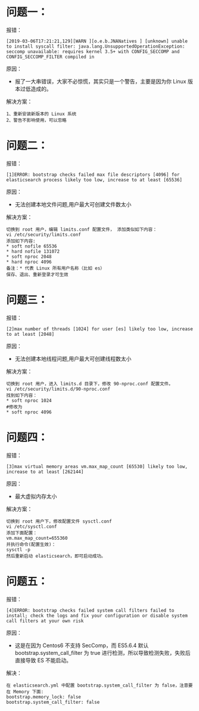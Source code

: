 # 问题一：
报错：
```
[2019-03-06T17:21:21,129][WARN ][o.e.b.JNANatives ] [unknown] unable to install syscall filter: java.lang.UnsupportedOperationException: seccomp unavailable: requires kernel 3.5+ with CONFIG_SECCOMP and CONFIG_SECCOMP_FILTER compiled in
```

原因：
- 报了一大串错误，大家不必惊慌，其实只是一个警告，主要是因为你 Linux 版本过低造成的。

解决方案：
```
1、重新安装新版本的 Linux 系统
2、警告不影响使用，可以忽略
```
# 问题二：
报错：
```
[1]ERROR: bootstrap checks failed max file descriptors [4096] for elasticsearch process likely too low, increase to at least [65536]
```

原因：
- 无法创建本地文件问题,用户最大可创建文件数太小

解决方案：
```
切换到 root 用户，编辑 limits.conf 配置文件， 添加类似如下内容：
vi /etc/security/limits.conf
添加如下内容:
* soft nofile 65536
* hard nofile 131072
* soft nproc 2048
* hard nproc 4096
备注：* 代表 Linux 所有用户名称（比如 es）
保存、退出、重新登录才可生效
```

# 问题三：
报错：
```
[2]max number of threads [1024] for user [es] likely too low, increase to at least [2048]
```

原因：
- 无法创建本地线程问题,用户最大可创建线程数太小

解决方案：
```
切换到 root 用户，进入 limits.d 目录下，修改 90-nproc.conf 配置文件。
vi /etc/security/limits.d/90-nproc.conf
找到如下内容：
* soft nproc 1024
#修改为
* soft nproc 4096
```

# 问题四：
报错：
```
[3]max virtual memory areas vm.max_map_count [65530] likely too low, increase to at least [262144]
```

原因：
- 最大虚拟内存太小

解决方案：
```
切换到 root 用户下，修改配置文件 sysctl.conf
vi /etc/sysctl.conf
添加下面配置：
vm.max_map_count=655360
并执行命令(配置生效)：
sysctl -p
然后重新启动 elasticsearch，即可启动成功。
```

# 问题五：
报错：
```
[4]ERROR: bootstrap checks failed system call filters failed to install; check the logs and fix your configuration or disable system call filters at your own risk
```

原因：
- 这是在因为 Centos6 不支持 SecComp，而 ES5.6.4 默认 bootstrap.system_call_filter 为 true 进行检测，所以导致检测失败，失败后直接导致 ES 不能启动。

解决：
```
在 elasticsearch.yml 中配置 bootstrap.system_call_filter 为 false，注意要在 Memory 下面:
bootstrap.memory_lock: false
bootstrap.system_call_filter: false
```
